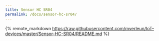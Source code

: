 ```yaml
---
title: Sensor HC SR04
permalink: /docs/sensor-hc-sr04/
---
```

<!-- load remote readme file from github -->
{% remote_markdown https://raw.githubusercontent.com/mverleun/IoT-devices/master/Sensor-HC-SR04/README.md %}
